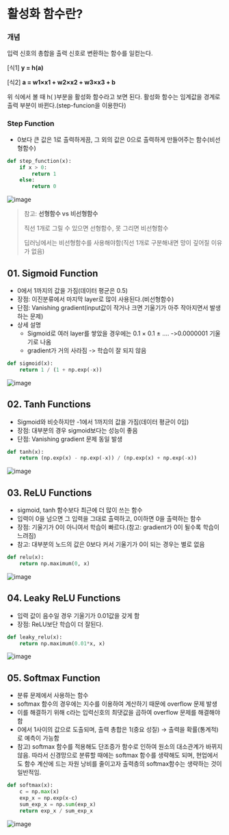 # 활성화 함수란?
### 개념
입력 신호의 총합을 출력 신호로 변환하는 함수를 일컫는다.

[식1] **y = h(a)**

[식2] **a = w1×x1 + w2×x2 + w3×x3 + b**

위 식에서 볼 때 h( )부분을 활성화 함수라고 보면 된다.
활성화 함수는 임계값을 경계로 출력 부분이 바뀐다.(step-funcion을 이용한다)

### Step Function
* 0보다 큰 값은 1로 출력하게끔, 그 외의 값은 0으로 출력하게 만들어주는 함수(비선형함수)

```python
def step_function(x):
    if x > 0:
        return 1
    else:
        return 0
```
![image](https://user-images.githubusercontent.com/102525066/194744555-f0d04d51-87a0-4210-ad7c-4ad27ee0f6c8.png)


> 참고: **선형함수 vs 비선형함수**
>
> 직선 1개로 그릴 수 있으면 선형함수, 못 그리면 비선형함수
>
> 딥러닝에서는 비선형함수를 사용해야함(직선 1개로 구분해내면 망이 깊어질 이유가 없음)

## 01. Sigmoid Function
* 0에서 1까지의 값을 가짐(데이터 평균은 0.5)
* 장점: 이진분류에서 마지막 layer로 많이 사용된다.(비선형함수)
* 단점: Vanishing gradient(input값이 작거나 크면 기울기가 아주 작아지면서 발생하는 문제)
* 상세 설명
  - Sigmoid로 여러 layer를 쌓았을 경우에는 0.1 × 0.1 ± .... ->0.0000001 기울기로 나옴
  - gradient가 거의 사라짐 -> 학습이 잘 되지 않음
 
```python
def sigmoid(x):
    return 1 / (1 + np.exp(-x))
```
![image](https://user-images.githubusercontent.com/102525066/194744717-bca13a0e-7b3f-438d-bc57-36c2e212b2a4.png)

## 02. Tanh Functions
* Sigmoid와 비슷하지만 -1에서 1까지의 값을 가짐(데이터 평균이 0임)
* 장점: 대부분의 경우 sigmoid보다는 성능이 좋음
* 단점: Vanishing gradient 문제 동일 발생

```python
def tanh(x):
    return (np.exp(x) - np.exp(-x)) / (np.exp(x) + np.exp(-x))
```
![image](https://user-images.githubusercontent.com/102525066/194745488-d2f2510c-186b-49e4-8aa4-d22d04bf0780.png)

## 03. ReLU Functions
* sigmoid, tanh 함수보다 최근에 더 많이 쓰는 함수
* 입력이 0을 넘으면 그 입력을 그대로 출력하고, 0이하면 0을 출력하는 함수
* 장점: 기울기가 0이 아니여서 학습이 빠르다.(참고: gradient가 0이 될수록 학습이 느려짐)
* 참고: 대부분의 노드의 값은 0보다 커서 기울기가 0이 되는 경우는 별로 없음

```python
def relu(x):
    return np.maximum(0, x)
```
![image](https://user-images.githubusercontent.com/102525066/194744969-76c646f9-83db-4e53-824f-a076bce2beda.png)

## 04. Leaky ReLU Functions
* 입력 값이 음수일 경우 기울기가 0.01값을 갖게 함
* 장점: ReLU보단 학습이 더 잘된다.

```python
def leaky_relu(x):
    return np.maximum(0.01*x, x)
```
![image](https://user-images.githubusercontent.com/102525066/194745647-df0ad31a-2cde-44c6-98f4-679d3dc43c74.png)

## 05. Softmax Function
* 분류 문제에서 사용하는 함수
* softmax 함수의 경우에는 지수를 이용하여 계산하기 때문에 overflow 문제 발생
* 이를 해결하기 위해 c라는 입력신호의 최댓값을 곱하여 overflow 문제를 해결해야함
* 0에서 1사이의 값으로 도출되며, 출력 총합은 1(중요 성질) → 출력을 확률(통계적)로 예측이 가능함
* 참고) softmax 함수를 적용해도 단조증가 함수로 인하여 원소의 대소관계가 바뀌지 않음. 따라서 신경망으로 분류할 때에는 softmax 함수를 생략해도 되며, 현업에서도 함수 계산에 드는 자원 낭비를 줄이고자 출력층의 softmax함수는 생략하는 것이 일반적임.

```python
def softmax(x):
    c = np.max(x)
    exp_x = np.exp(x-c)
    sum_exp_x = np.sum(exp_x)
    return exp_x / sum_exp_x
```
![image](https://user-images.githubusercontent.com/102525066/194746790-d5e59c12-1734-4d58-9c0c-cfd24b747b6f.png)

